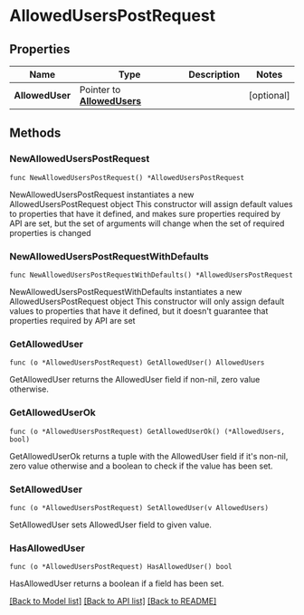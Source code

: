 # AllowedUsersPostRequest

## Properties

Name | Type | Description | Notes
------------ | ------------- | ------------- | -------------
**AllowedUser** | Pointer to [**AllowedUsers**](AllowedUsers.md) |  | [optional] 

## Methods

### NewAllowedUsersPostRequest

`func NewAllowedUsersPostRequest() *AllowedUsersPostRequest`

NewAllowedUsersPostRequest instantiates a new AllowedUsersPostRequest object
This constructor will assign default values to properties that have it defined,
and makes sure properties required by API are set, but the set of arguments
will change when the set of required properties is changed

### NewAllowedUsersPostRequestWithDefaults

`func NewAllowedUsersPostRequestWithDefaults() *AllowedUsersPostRequest`

NewAllowedUsersPostRequestWithDefaults instantiates a new AllowedUsersPostRequest object
This constructor will only assign default values to properties that have it defined,
but it doesn't guarantee that properties required by API are set

### GetAllowedUser

`func (o *AllowedUsersPostRequest) GetAllowedUser() AllowedUsers`

GetAllowedUser returns the AllowedUser field if non-nil, zero value otherwise.

### GetAllowedUserOk

`func (o *AllowedUsersPostRequest) GetAllowedUserOk() (*AllowedUsers, bool)`

GetAllowedUserOk returns a tuple with the AllowedUser field if it's non-nil, zero value otherwise
and a boolean to check if the value has been set.

### SetAllowedUser

`func (o *AllowedUsersPostRequest) SetAllowedUser(v AllowedUsers)`

SetAllowedUser sets AllowedUser field to given value.

### HasAllowedUser

`func (o *AllowedUsersPostRequest) HasAllowedUser() bool`

HasAllowedUser returns a boolean if a field has been set.


[[Back to Model list]](../README.md#documentation-for-models) [[Back to API list]](../README.md#documentation-for-api-endpoints) [[Back to README]](../README.md)


